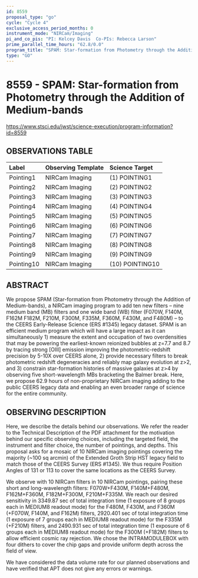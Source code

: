 ```yaml
---
id: 8559
proposal_type: "go"
cycle: "Cycle 4"
exclusive_access_period_months: 0
instrument_mode: "NIRCam/Imaging"
pi_and_co_pis: "PI: Kelcey Davis  Co-PIs: Rebecca Larson"
prime_parallel_time_hours: "62.8/0.0"
program_title: "SPAM: Star-formation from Photometry through the Addition of Medium-bands"
type: "GO"
---
```

# 8559 - SPAM: Star-formation from Photometry through the Addition of Medium-bands
https://www.stsci.edu/jwst/science-execution/program-information?id=8559
## OBSERVATIONS TABLE
| Label      | Observing Template | Science Target |
| :--------- | :----------------- | :------------- |
| Pointing1  | NIRCam Imaging     | (1) POINTING1  |
| Pointing2  | NIRCam Imaging     | (2) POINTING2  |
| Pointing3  | NIRCam Imaging     | (3) POINTING3  |
| Pointing4  | NIRCam Imaging     | (4) POINTING4  |
| Pointing5  | NIRCam Imaging     | (5) POINTING5  |
| Pointing6  | NIRCam Imaging     | (6) POINTING6  |
| Pointing7  | NIRCam Imaging     | (7) POINTING7  |
| Pointing8  | NIRCam Imaging     | (8) POINTING8  |
| Pointing9  | NIRCam Imaging     | (9) POINTING9  |
| Pointing10 | NIRCam Imaging     | (10) POINTING10|

## ABSTRACT

We propose SPAM (Star-formation from Photometry through the Addition of Medium-bands), a NIRCam imaging program to add ten new filters – nine medium band (MB) filters and one wide band (WB) filter (F070W, F140M, F162M F182M, F210M, F300M, F335M, F360M, F430M, and F480M) – to the CEERS Early-Release Science (ERS #1345) legacy dataset. SPAM is an efficient medium program which will have a large impact as it can simultaneously 1) measure the extent and occupation of two overdensities that may be powering the earliest-known reionized bubbles at z=7.7 and 8.7 by tracing strong [OIII] emission improving the photometric-redshift precision by 5-10X over CEERS alone, 2) provide necessary filters to break photometric redshift degeneracies and reliably map galaxy evolution at z>2, and 3) constrain star-formation histories of massive galaxies at z>4 by observing five short-wavelength MBs bracketing the Balmer break. Here, we propose 62.9 hours of non-proprietary NIRCam imaging adding to the public CEERS legacy data and enabling an even broader range of science for the entire community.

## OBSERVING DESCRIPTION

Here, we describe the details behind our observations. We refer the reader to the Technical Description of the PDF attachment for the motivation behind our specific observing choices, including the targeted field, the instrument and filter choice, the number of pointings, and depths. This proposal asks for a mosaic of 10 NIRCam imaging pointings covering the majority (~100 sq arcmin) of the Extended Groth Strip HST legacy field to match those of the CEERS Survey (ERS #1345). We thus require Position Angles of 131 or 113 to cover the same locations as the CEERS Survey.

We observe with 10 NIRCam filters in 10 NIRCam pointings, pairing these short and long-wavelength filters: F070W+F430M, F140M+F480M, F162M+F360M, F182M+F300M, F210M+F335M. We reach our desired sensitivity in 3349.87 sec of total integration time (1 exposure of 8 groups each in MEDIUM8 readout mode) for the F480M, F430M, and F360M (+F070W, F140M, and F162M) filters, 2920.401 sec of total integration time (1 exposure of 7 groups each in MEDIUM8 readout mode) for the F335M (+F210M) filters, and 2490.931 sec of total integration time (1 exposure of 6 groups each in MEDIUM8 readout mode) for the F300M (+F182M) filters to allow efficient cosmic ray rejection. We chose the INTRAMODULEBOX with four dithers to cover the chip gaps and provide uniform depth across the field of view.

We have considered the data volume rate for our planned observations and have verified that APT does not give any errors or warnings.